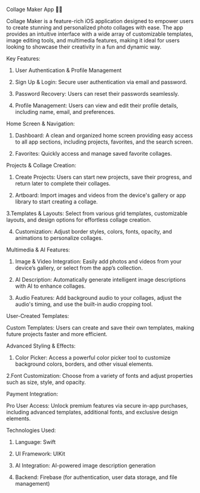 Collage Maker App 🎨📸

Collage Maker is a feature-rich iOS application designed to empower users to create stunning and personalized photo collages with ease. The app provides an intuitive interface with a wide array of customizable templates, image editing tools, and multimedia features, making it ideal for users looking to showcase their creativity in a fun and dynamic way.

Key Features:

1. User Authentication & Profile Management

2. Sign Up & Login: Secure user authentication via email and password.

3. Password Recovery: Users can reset their passwords seamlessly.

4. Profile Management: Users can view and edit their profile details, including name, email, and preferences.

Home Screen & Navigation:

1. Dashboard: A clean and organized home screen providing easy access to all app sections, including projects, favorites, and the search screen.

2. Favorites: Quickly access and manage saved favorite collages.

Projects & Collage Creation:

1. Create Projects: Users can start new projects, save their progress, and return later to complete their collages.

2. Artboard: Import images and videos from the device's gallery or app library to start creating a collage.

3.Templates & Layouts: Select from various grid templates, customizable layouts, and design options for effortless collage creation.

4. Customization: Adjust border styles, colors, fonts, opacity, and animations to personalize collages.

Multimedia & AI Features:

1. Image & Video Integration: Easily add photos and videos from your device’s gallery, or select from the app’s collection.

2. AI Description: Automatically generate intelligent image descriptions with AI to enhance collages.

3. Audio Features: Add background audio to your collages, adjust the audio's timing, and use the built-in audio cropping tool.
   

User-Created Templates:

Custom Templates: Users can create and save their own templates, making future projects faster and more efficient.


Advanced Styling & Effects:

1. Color Picker: Access a powerful color picker tool to customize background colors, borders, and other visual elements.

2.Font Customization: Choose from a variety of fonts and adjust properties such as size, style, and opacity.


Payment Integration:

Pro User Access: Unlock premium features via secure in-app purchases, including advanced templates, additional fonts, and exclusive design elements.


Technologies Used:

1. Language: Swift

2. UI Framework: UIKit

3. AI Integration: AI-powered image description generation

4. Backend: Firebase (for authentication, user data storage, and file management)
